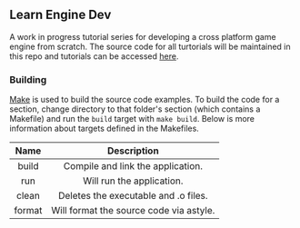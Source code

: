 ## Learn Engine Dev

A work in progress tutorial series for developing a cross platform game engine from scratch.  The source code for all turtorials will be maintained in this repo and tutorials can be accessed [here](https://chukobyte.github.io/learn-engine-dev/).

### Building

[Make](https://www.gnu.org/software/make/) is used to build the source code examples.  To build the code for a section, change directory to that folder's section (which contains a Makefile) and run the `build` target with `make build`.  Below is more information about targets defined in the Makefiles.

| Name   | Description                                  |
|:------:|:--------------------------------------------:|
| build  | Compile and link the application.            |
| run    | Will run the application.                    |
| clean  | Deletes the executable and .o files.         |
| format | Will format the source code via astyle.      |
